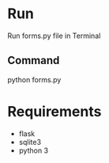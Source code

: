 # Run
Run forms.py file in Terminal
## Command
python forms.py

# Requirements
* flask
* sqlite3
* python 3

